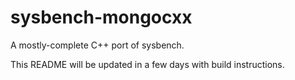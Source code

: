 # sysbench-mongocxx

A mostly-complete C++ port of sysbench. 

This README will be updated in a few days with build instructions.
